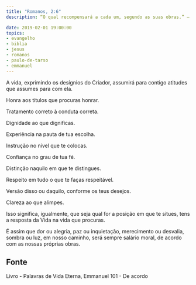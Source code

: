 ```yaml
---
title: "Romanos, 2:6"
description: “O qual recompensará a cada um, segundo as suas obras.” – Paulo.

date: 2019-02-01 19:00:00
topics: 
- evangelho
- biblia
- jesus
- romanos
- paulo-de-tarso
- emmanuel
---
```


A vida, exprimindo os desígnios do Criador, assumirá para contigo atitudes que assumes
para com ela.

Honra aos títulos que procuras honrar.

Tratamento correto à conduta correta.

Dignidade ao que dignificas.

Experiência na pauta de tua escolha.

Instrução no nível que te colocas.

Confiança no grau de tua fé.

Distinção naquilo em que te distingues.

Respeito em tudo o que te faças respeitável.

Versão disso ou daquilo, conforme os teus desejos.

Clareza ao que alimpes.

Isso significa, igualmente, que seja qual for a posição em que te situes, tens a resposta da
Vida na vida que procuras.

É assim que dor ou alegria, paz ou inquietação, merecimento ou desvalia, sombra ou luz,
em nosso caminho, será sempre salário moral, de acordo com as nossas próprias obras.



## Fonte
Livro - Palavras de Vida Eterna, Emmanuel
101 - De acordo

